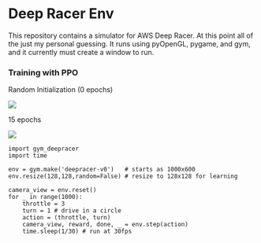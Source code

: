 # Deep Racer Env

This repository contains a simulator for AWS Deep Racer. At this point all of the just my personal guessing. It runs using pyOpenGL, pygame, and gym, and it currently must create a window to run.

### Training with PPO

Random Initialization (0 epochs)

![](gifs/0.gifs)

15 epochs

![](gifs/15.gifs)


```import gym
import gym_deepracer
import time

env = gym.make('deepracer-v0')   # starts as 1000x600
env.resize(128,128,random=False) # resize to 128x128 for learning

camera_view = env.reset()
for _ in range(1000):
    throttle = 3
    turn = 1 # drive in a circle
    action = (throttle, turn)
    camera_view, reward, done, _ = env.step(action)
    time.sleep(1/30) # run at 30fps
```

